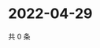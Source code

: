 # 2022-04-29

共 0 条

<!-- BEGIN WEIBO -->
<!-- 最后更新时间 Fri Apr 29 2022 15:01:03 GMT+0800 (China Standard Time) -->

<!-- END WEIBO -->
